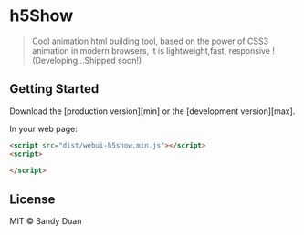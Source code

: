 # h5Show

> Cool animation html building tool, based on the power of CSS3 animation in modern browsers, it is lightweight,fast, responsive ! 	(Developing...Shipped soon!)


## Getting Started

Download the [production version][min] or the [development version][max].


In your web page:

```html
<script src="dist/webui-h5show.min.js"></script>
<script>
  
</script>
```


## License

MIT © Sandy Duan
